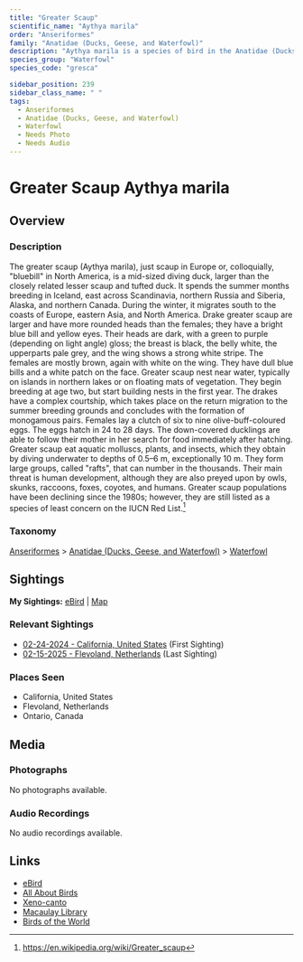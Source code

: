 ```yaml
---
title: "Greater Scaup"
scientific_name: "Aythya marila"
order: "Anseriformes"
family: "Anatidae (Ducks, Geese, and Waterfowl)"
description: "Aythya marila is a species of bird in the Anatidae (Ducks, Geese, and Waterfowl) family. It has been observed 4 times."
species_group: "Waterfowl"
species_code: "gresca"

sidebar_position: 239
sidebar_class_name: " "
tags: 
  - Anseriformes
  - Anatidae (Ducks, Geese, and Waterfowl)
  - Waterfowl
  - Needs Photo
  - Needs Audio
---
```


# Greater Scaup <span className='sci_name'>Aythya marila</span>

## Overview

### Description
The greater scaup (Aythya marila), just scaup in Europe or, colloquially, "bluebill" in North America, is a mid-sized diving duck, larger than the closely related lesser scaup and tufted duck. It spends the summer months breeding in Iceland, east across Scandinavia, northern Russia and Siberia, Alaska, and northern Canada. During the winter, it migrates south to the coasts of Europe, eastern Asia, and North America.
Drake greater scaup are larger and have more rounded heads than the females; they have a bright blue bill and yellow eyes. Their heads are dark, with a green to purple (depending on light angle) gloss; the breast is black, the belly white, the upperparts pale grey, and the wing shows a strong white stripe. The females are mostly brown, again with white on the wing. They have dull blue bills and a white patch on the face.
Greater scaup nest near water, typically on islands in northern lakes or on floating mats of vegetation. They begin breeding at age two, but start building nests in the first year. The drakes have a complex courtship, which takes place on the return migration to the summer breeding grounds and concludes with the formation of monogamous pairs. Females lay a clutch of six to nine olive-buff-coloured eggs. The eggs hatch in 24 to 28 days. The down-covered ducklings are able to follow their mother in her search for food immediately after hatching.
Greater scaup eat aquatic molluscs, plants, and insects, which they obtain by diving underwater to depths of 0.5–6 m, exceptionally 10 m. They form large groups, called "rafts", that can number in the thousands. Their main threat is human development, although they are also preyed upon by owls, skunks, raccoons, foxes, coyotes, and humans. Greater scaup populations have been declining since the 1980s; however, they are still listed as a species of least concern on the IUCN Red List.[^1]

[^1]: https://en.wikipedia.org/wiki/Greater_scaup

### Taxonomy
[Anseriformes](/tags/anseriformes) > [Anatidae (Ducks, Geese, and Waterfowl)](/tags/anatidae-ducks-geese-and-waterfowl) > [Waterfowl](/tags/waterfowl)


## Sightings

**My Sightings:** [eBird](https://ebird.org/lifelist?r=world&time=life&spp=gresca) | [Map](/map?species_code=gresca)

### Relevant Sightings

* [02-24-2024 - California, United States](https://ebird.org/checklist/S162799737) (First Sighting)
* [02-15-2025 - Flevoland, Netherlands](https://ebird.org/checklist/S213379009) (Last Sighting)

### Places Seen

* California, United States
* Flevoland, Netherlands
* Ontario, Canada



## Media
### Photographs
No photographs available.

### Audio Recordings
No audio recordings available.

## Links
* [eBird](https://ebird.org/species/gresca) 
* [All About Birds](https://www.allaboutbirds.org/guide/gresca) 
* [Xeno-canto](https://www.xeno-canto.org/species/aythya-marila) 
* [Macaulay Library](https://search.macaulaylibrary.org/catalog?taxonCode=gresca&sort=rating_rank_desc)
* [Birds of the World](https://birdsoftheworld.org/bow/species/gresca)
